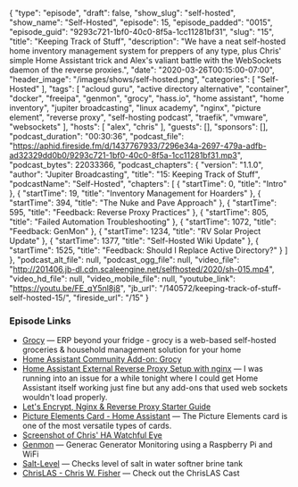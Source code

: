{
  "type": "episode",
  "draft": false,
  "show_slug": "self-hosted",
  "show_name": "Self-Hosted",
  "episode": 15,
  "episode_padded": "0015",
  "episode_guid": "9293c721-1bf0-40c0-8f5a-1cc11281bf31",
  "slug": "15",
  "title": "Keeping Track of Stuff",
  "description": "We have a neat self-hosted home inventory management system for preppers of any type, plus Chris' simple Home Assistant trick and Alex's valiant battle with the WebSockets daemon of the reverse proxies.",
  "date": "2020-03-26T00:15:00-07:00",
  "header_image": "/images/shows/self-hosted.png",
  "categories": [
    "Self-Hosted"
  ],
  "tags": [
    "acloud guru",
    "active directory alternative",
    "container",
    "docker",
    "freeipa",
    "genmon",
    "grocy",
    "hass.io",
    "home assistant",
    "home inventory",
    "jupiter broadcasting",
    "linux academy",
    "nginx",
    "picture element",
    "reverse proxy",
    "self-hosting podcast",
    "traefik",
    "vmware",
    "websockets"
  ],
  "hosts": [
    "alex",
    "chris"
  ],
  "guests": [],
  "sponsors": [],
  "podcast_duration": "00:30:36",
  "podcast_file": "https://aphid.fireside.fm/d/1437767933/7296e34a-2697-479a-adfb-ad32329dd0b0/9293c721-1bf0-40c0-8f5a-1cc11281bf31.mp3",
  "podcast_bytes": 22033366,
  "podcast_chapters": {
    "version": "1.1.0",
    "author": "Jupiter Broadcasting",
    "title": "15: Keeping Track of Stuff",
    "podcastName": "Self-Hosted",
    "chapters": [
      {
        "startTime": 0,
        "title": "Intro"
      },
      {
        "startTime": 19,
        "title": "Inventory Management for Hoarders"
      },
      {
        "startTime": 394,
        "title": "The Nuke and Pave Approach"
      },
      {
        "startTime": 595,
        "title": "Feedback: Reverse Proxy Practices"
      },
      {
        "startTime": 805,
        "title": "Failed Automation Troubleshooting"
      },
      {
        "startTime": 1072,
        "title": "Feedback: GenMon"
      },
      {
        "startTime": 1234,
        "title": "RV Solar Project Update"
      },
      {
        "startTime": 1377,
        "title": "Self-Hosted Wiki Update"
      },
      {
        "startTime": 1525,
        "title": "Feedback: Should I Replace Active Directory?"
      }
    ]
  },
  "podcast_alt_file": null,
  "podcast_ogg_file": null,
  "video_file": "http://201406.jb-dl.cdn.scaleengine.net/selfhosted/2020/sh-015.mp4",
  "video_hd_file": null,
  "video_mobile_file": null,
  "youtube_link": "https://youtu.be/FE_qY5nl8j8",
  "jb_url": "/140572/keeping-track-of-stuff-self-hosted-15/",
  "fireside_url": "/15"
}


### Episode Links

  * [Grocy](https://github.com/grocy/grocy "Grocy") — ERP beyond your fridge - grocy is a web-based self-hosted groceries & household management solution for your home
  * [Home Assistant Community Add-on: Grocy](https://community.home-assistant.io/t/home-assistant-community-add-on-grocy/112422 "Home Assistant Community Add-on: Grocy")
  * [Home Assistant External Reverse Proxy Setup with nginx](https://blog.ktz.me/home-assistant-external-reverse-proxy-setup/ "Home Assistant External Reverse Proxy Setup with nginx") — I was running into an issue for a while tonight where I could get Home Assistant itself working just fine but any add-ons that used web sockets wouldn't load properly. 
  * [Let's Encrypt, Nginx & Reverse Proxy Starter Guide](https://blog.linuxserver.io/2019/04/25/letsencrypt-nginx-starter-guide/ "Let's Encrypt, Nginx & Reverse Proxy Starter Guide")
  * [Picture Elements Card - Home Assistant](https://www.home-assistant.io/lovelace/picture-elements/ "Picture Elements Card - Home Assistant") — The Picture Elements card is one of the most versatile types of cards.
  * [Screenshot of Chris' HA Watchful Eye](https://imgur.com/a/868RJ1F "Screenshot of Chris' HA Watchful Eye")
  * [Genmon](https://github.com/jgyates/genmon "Genmon") — Generac Generator Monitoring using a Raspberry Pi and WiFi
  * [Salt-Level](https://github.com/GlennGoddard/Salt-Level "Salt-Level") — Checks level of salt in water softner brine tank
  * [ChrisLAS - Chris W. Fisher](https://chrislas.com/ "ChrisLAS - Chris W. Fisher") — Check out the ChrisLAS Cast


